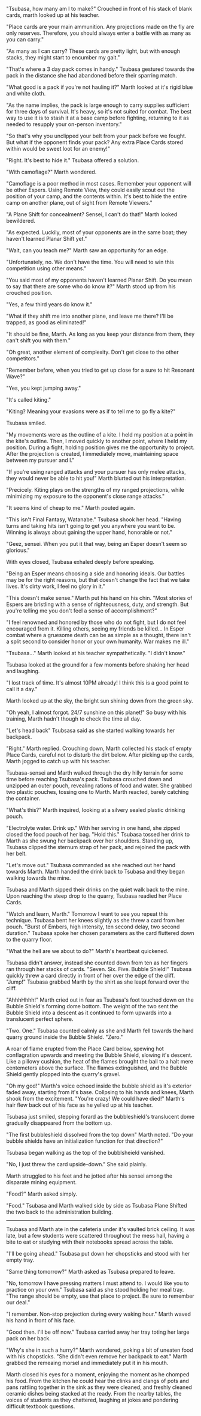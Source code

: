 "Tsubasa, how many am I to make?" Crouched in front of his stack of blank cards, marth looked up at his teacher.

"Place cards are your main ammunition. Any projections made on the fly are only reserves. Therefore, you should always enter a battle with as many as you can carry."

"As many as I can carry? These cards are pretty light, but with enough stacks, they might start to encumber my gait."

"That's where a 3 day pack comes in handy." Tsubasa gestured towards the pack in the distance she had abandoned before their sparring match.

"What good is a pack if you're not hauling it?" Marth looked at it's rigid blue and white cloth.

"As the name implies, the pack is large enough to carry supplies sufficient for three days of survival. It's heavy, so it's not suited for combat. The best way to use it is to stash it at a base camp before fighting, returning to it as needed to resupply your on-person inventory."

"So that's why you unclipped your belt from your pack before we fought. But what if the opponent finds your pack? Any extra Place Cards stored within would be sweet loot for an enemy!"

"Right. It's best to hide it." Tsubasa offered a solution.

"With camoflage?" Marth wondered.

"Camoflage is a poor method in most cases. Remember your opponent will be other Espers. Using Remote View, they could easily scout out the position of your camp, and the contents within. It's best to hide the entire camp on another plane, out of sight from Remote Viewers."

"A Plane Shift for concealment? Sensei, I can't do that!" Marth looked bewildered.

"As expected. Luckily, most of your opponents are in the same boat; they haven't learned Planar Shift yet."

"Wait, can you teach me?" Marth saw an opportunity for an edge.

"Unfortunately, no. We don't have the time. You will need to win this competition using other means."

"You said most of my opponents haven't learned Planar Shift. Do you mean to say that there are some who do know it?" Marth stood up from his crouched position.

"Yes, a few third years do know it."

"What if they shift me into another plane, and leave me there? I'll be trapped, as good as eliminated!"

"It should be fine, Marth. As long as you keep your distance from them, they can't shift you with them."

"Oh great, another element of complexity. Don't get close to the other competitors."

"Remember before, when you tried to get up close for a sure to hit Resonant Wave?"

"Yes, you kept jumping away."

"It's called kiting."

"Kiting? Meaning your evasions were as if to tell me to go fly a kite?"

Tsubasa smiled.

"My movements were as the outline of a kite. I held my position at a point in the kite's outline. Then, I moved quickly to another point, where I held my position. During a fight, holding position gives me the opportunity to project. After the projection is created, I immediately move, maintaining space between my pursuer and I."

"If you're using ranged attacks and your pursuer has only melee attacks, they would never be able to hit you!" Marth blurted out his interpretation.

"Precicely. Kiting plays on the strengths of my ranged projections, while minimizing my exposure to the opponent's close range attacks."

"It seems kind of cheap to me." Marth pouted again.

"This isn't Final Fantasy, Watanabe." Tsubasa shook her head. "Having turns and taking hits isn't going to get you anywhere you want to be. Winning is always about gaining the upper hand, honorable or not."

"Geez, sensei. When you put it that way, being an Esper doesn't seem so glorious."

With eyes closed, Tsubasa exhaled deeply before speaking.

"Being an Esper means choosing a side and honoring ideals. Our battles may be for the right reasons, but that doesn't change the fact that we take lives. It's dirty work, I feel no glory in it." 

"This doesn't make sense." Marth put his hand on his chin. "Most stories of Espers are bristling with a sense of righteousness, duty, and strength. But you're telling me you don't feel a sense of accomplishment?"

"I feel renowned and honored by those who do not fight, but I do not feel encouraged from it. Killing others, seeing my friends be killed... In Esper combat where a gruesome death can be as simple as a thought, there isn't a split second to consider honor or your own humanity. War makes me ill."

"Tsubasa..." Marth looked at his teacher sympathetically. "I didn't know."

Tsubasa looked at the ground for a few moments before shaking her head and laughing.

"I lost track of time. It's almost 10PM already! I think this is a good point to call it a day."

Marth looked up at the sky, the bright sun shining down from the green sky. 

"Oh yeah, I almost forgot. 24/7 sunshine on this planet!" So busy with his training, Marth hadn't though to check the time all day.  

"Let's head back" Tsubsasa said as she started walking towards her backpack.

"Right." Marth replied. Crouching down, Marth collected his stack of empty Place Cards, careful not to disturb the dirt below. After picking up the cards, Marth jogged to catch up with his teacher.

Tsubasa-sensei and Marth walked through the dry hilly terrain for some time before reaching Tsubasa's pack. Tsubasa crouched down and unzipped an outer pouch, revealing rations of food and water. She grabbed two plastic pouches, tossing one to Marth. Marth reacted, barely catching the container.

"What's this?" Marth inquired, looking at a silvery sealed plastic drinking pouch.

"Electrolyte water. Drink up." With her serving in one hand, she zipped closed the food pouch of her bag. "Hold this." Tsubasa tossed her drink to Marth as she swung her backpack over her shoulders. Standing up, Tsubasa clipped the sternum strap of her pack, and rejoined the pack with her belt.

"Let's move out." Tsubasa commanded as she reached out her hand towards Marth. Marth handed the drink back to Tsubasa and they began walking towards the mine.

Tsubasa and Marth sipped their drinks on the quiet walk back to the mine. Upon reaching the steep drop to the quarry, Tsubasa readied her Place Cards.

"Watch and learn, Marth." Tomorrow I want to see you repeat this technique. Tsubasa bent her knees slightly as she threw a card from her pouch. "Burst of Embers, high intensity, ten second delay, two second duration." Tsubasa spoke her chosen parameters as the card fluttered down to the quarry floor.

"What the hell are we about to do?" Marth's heartbeat quickened.

Tsubasa didn't answer, instead she counted down from ten as her fingers ran through her stacks of cards. "Seven. Six. Five. Bubble Shield!" Tsubasa quickly threw a card directly in front of her over the edge of the cliff. "Jump!" Tsubasa grabbed Marth by the shirt as she leapt forward over the cliff.

"AhhhHhhh!" Marth cried out in fear as Tsubasa's foot touched down on the Bubble Shield's forming dome bottom. The weight of the two sent the Bubble Shield into a descent as it continued to form upwards into a translucent perfect sphere.

"Two. One." Tsubasa counted calmly as she and Marth fell towards the hard quarry ground inside the Bubble Shield. "Zero."

A roar of flame erupted from the Place Card below, spewing hot conflagration upwards and meeting the Bubble Shield, slowing it's descent. Like a pillowy cushion, the heat of the flames brought the ball to a halt mere centemeters above the surface. The flames extinguished, and the Bubble Shield gently plopped into the quarry's gravel.

"Oh my god!" Marth's voice echoed inside the bubble shield as it's exterior faded away, starting from it's base. Collpsing to his hands and knees, Marth shook from the excitement. "You're crazy! We could have died!" Marth's hair flew back out of his face as he yelled up at his teacher.

Tsubasa just smiled, stepping forard as the bubbleshield's translucent dome gradually disappeared from the bottom up.

"The first bubbleshield dissolved from the top down" Marth noted. "Do your bubble shields have an initialization function for that direction?"

Tsubasa began walking as the top of the bubblsheield vanished.

"No, I just threw the card upside-down." She said plainly.

Marth struggled to his feet and he jotted after his sensei among the disparate mining equipment.

"Food?" Marth asked simply.

"Food." Tsubasa and Marth walked side by side as Tsubasa Plane Shifted the two back to the administration building.

---

Tsubasa and Marth ate in the cafeteria under it's vaulted brick ceiling. It was late, but a few students were scattered throughout the mess hall, having a bite to eat or studying with their notebooks spread across the table. 

"I'll be going ahead." Tsubasa put down her chopsticks and stood with her empty tray.

"Same thing tomorrow?" Marth asked as Tsubasa prepared to leave.

"No, tomorrow I have pressing matters I must attend to. I would like you to practice on your own." Tsubasa said as she stood holding her meal tray. "The range should be empty, use that place to project. Be sure to remember our deal."

"I remember. Non-stop projection during every waking hour." Marth waved his hand in front of his face.

"Good then. I'll be off now." Tsubasa carried away her tray toting her large pack on her back.

"Why's she in such a hurry?" Marth wondered, poking a bit of uneaten food with his chopsticks. "She didn't even remove her backpack to eat." Marth grabbed the remeaing morsel and immediately put it in his mouth.

Marth closed his eyes for a moment, enjoying the moment as he chomped his food. From the kitchen he could hear the clinks and clangs of pots and pans rattling together in the sink as they were cleaned, and freshly cleaned ceramic dishes being stacked at the ready. From the nearby tables, the voices of students as they chattered, laughing at jokes and pondering difficult textbook questions. 
